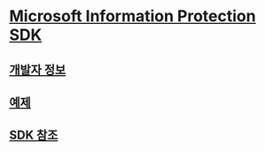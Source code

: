 # [Microsoft Information Protection SDK](/information-protection/information-protection/what-is-information-protection)
## [개발자 정보](https://aka.ms/mipdevelopers)
## [예제](https://aka,.ms/mipexamples)
## [SDK 참조](mip-sdk-reference.md)

